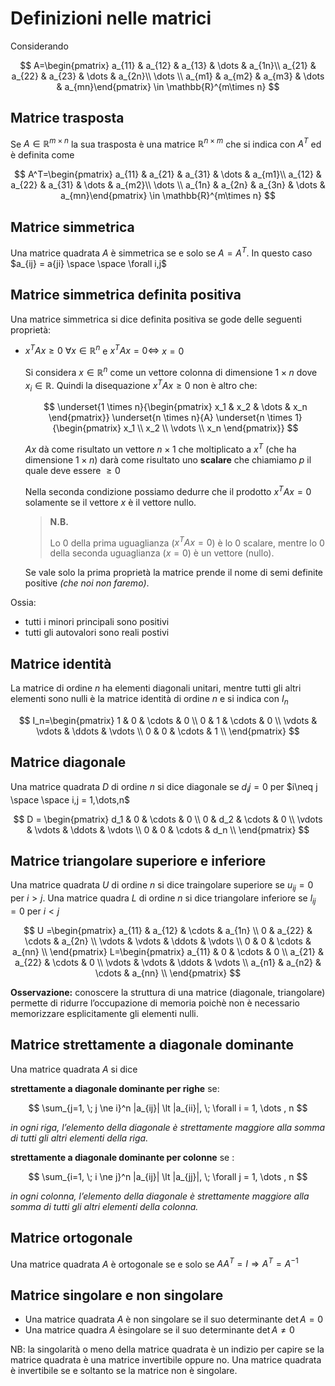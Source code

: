 # Definizioni nelle matrici

Considerando

$$
A=\begin{pmatrix} a_{11} & a_{12} & a_{13} & \dots & a_{1n}\\ a_{21} & a_{22} & a_{23} & \dots & a_{2n}\\ \dots \\  a_{m1} & a_{m2} & a_{m3} & \dots & a_{mn}\end{pmatrix} \in \mathbb{R}^{m\times n}
$$

## Matrice trasposta

Se $A\in \mathbb{R}^{m\times n}$ la sua trasposta è una matrice $\mathbb{R}^{n\times m}$ che si indica con $A^T$ ed è definita come

$$
A^T=\begin{pmatrix} a_{11} & a_{21} & a_{31} & \dots & a_{m1}\\ a_{12} & a_{22} & a_{31} & \dots & a_{m2}\\ \dots \\  a_{1n} & a_{2n} & a_{3n} & \dots & a_{mn}\end{pmatrix} \in \mathbb{R}^{m\times n}
$$

## Matrice simmetrica

Una matrice quadrata $A$ è simmetrica se e solo se $A = A^T$. In questo caso $a_{ij} = a{ji} \space \space \forall i,j$

## Matrice simmetrica definita positiva

Una matrice simmetrica si dice definita positiva se gode delle seguenti proprietà:

- $x^T Ax \ge 0$ $\forall x \in \mathbb R^n$ e $x^T Ax = 0 \Leftrightarrow$ $x =0$
    
    Si considera $x \in \mathbb R^n$ come un vettore colonna di dimensione $1\times n$ dove $x_i \in \mathbb R$. Quindi la disequazione $x^T A x \ge 0$ non è altro che:
    
    $$
    \underset{1 \times n}{\begin{pmatrix}
    x_1 & x_2 & \dots & x_n
    \end{pmatrix}} \underset{n \times n}{A}
    \underset{n \times 1}{\begin{pmatrix}
    x_1 \\ x_2 \\ \vdots \\ x_n
    \end{pmatrix}}
    $$
    
    $Ax$ dà come risultato un vettore $n\times1$ che moltiplicato a $x^T$ (che ha dimensione $1 \times n$) darà come risultato uno **scalare** che chiamiamo $p$ il quale deve essere $\ge 0$
    
    Nella seconda condizione possiamo dedurre che il prodotto $x^TAx = 0$ solamente se il vettore $x$ è il vettore nullo.
    
    > **N.B.**
    > 
    > 
    > Lo $0$ della prima uguaglianza ($x^TAx = 0$) è lo 0 scalare, mentre lo $0$ della seconda uguaglianza ($x=0$) è un vettore (nullo).
    > 
    
    Se vale solo la prima proprietà la matrice prende il nome di semi definite positive *(che noi non faremo)*.
    

Ossia:

- tutti i minori principali sono positivi
- tutti gli autovalori sono reali postivi

## Matrice identità

La matrice di ordine $n$ ha elementi diagonali unitari, mentre tutti gli altri elementi sono nulli è la matrice identità di ordine $n$ e si indica con $I_n$

$$
I_n=\begin{pmatrix}
1 & 0 & \cdots & 0 \\
0 & 1 & \cdots & 0 \\
\vdots & \vdots & \ddots & \vdots \\
0 & 0 & \cdots & 1 \\
\end{pmatrix}
$$

## Matrice diagonale

Una matrice quadrata $D$ di ordine $n$ si dice diagonale se $d_ij = 0$ per $i\neq j \space \space i,j = 1,\dots,n$

$$
D = \begin{pmatrix}
d_1 & 0 & \cdots & 0 \\
0 & d_2 & \cdots & 0 \\
\vdots & \vdots & \ddots & \vdots \\
0 & 0 & \cdots & d_n \\
\end{pmatrix}
$$

## Matrice triangolare superiore e inferiore

Una matrice quadrata $U$ di ordine $n$ si dice traingolare superiore se $u_{ij} = 0$ per $i> j$. Una matrice quadra $L$ di ordine $n$ si dice triangolare inferiore se $l_{ij}=0$ per $i<j$

$$
U =\begin{pmatrix}
a_{11} & a_{12} & \cdots & a_{1n} \\
0 & a_{22} & \cdots & a_{2n} \\
\vdots & \vdots & \ddots & \vdots \\
0 & 0 & \cdots & a_{nn} \\
\end{pmatrix} L=\begin{pmatrix}
a_{11} & 0 & \cdots & 0 \\
a_{21} & a_{22} & \cdots & 0 \\
\vdots & \vdots & \ddots & \vdots \\
a_{n1} & a_{n2} & \cdots & a_{nn} \\
\end{pmatrix}
$$

**Osservazione:** conoscere la struttura di una matrice (diagonale, triangolare) permette di ridurre l’occupazione di memoria poichè non è necessario memorizzare esplicitamente gli elementi nulli.

## Matrice strettamente a diagonale dominante

Una matrice quadrata $A$ si dice

**strettamente a diagonale dominante per righe** se:

$$
\sum_{j=1, \; j \ne i}^n |a_{ij}| \lt |a_{ii}|, \; \forall i = 1, \dots , n
$$

*in ogni riga, l’elemento della diagonale è strettamente maggiore alla somma di tutti gli altri elementi della riga.*

**strettamente a diagonale dominante per colonne** se :

$$
\sum_{i=1, \; i \ne j}^n |a_{ij}| \lt |a_{jj}|, \; \forall j = 1, \dots , n
$$

*in ogni colonna, l’elemento della diagonale è strettamente maggiore alla somma di tutti gli altri elementi della colonna.*

## Matrice ortogonale

Una matrice quadrata $A$ è ortogonale se e solo se $A A^{T} = I \Rightarrow A^T = A^{-1}$ 

## Matrice singolare e non singolare

- Una matrice quadrata $A$ è non singolare se il suo determinante $\det{A} = 0$
- Una matrice quadra $A$ èsingolare se il suo determinante $\det{A} \neq 0$

NB: la singolarità o meno della matrice quadrata è un indizio per capire se la matrice quadrata è una matrice invertibile oppure no. Una matrice quadrata è invertibile se e soltanto se la matrice non è singolare.